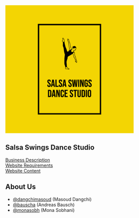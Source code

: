 
<img src="assignment-2a/website-content/files/data/web/Salsa%20Swings%20Dance%20Studio-6.jpg" width="400" height="400" />


## Salsa Swings Dance Studio

[Business Description](https://linktodocumentation)\
[Website Requirements](https://linktodocumentation)\
[Website Content](https://linktodocumentation)
## About Us
- [@dangchimasoud](https://www.github.com/dangchimasoud) (Masoud Dangchi)
- [@bauscha](https://www.github.com/bauscha) (Andreas Bausch)
- [@monasobh](https://www.github.com/monasobh) (Mona Sobhani)


